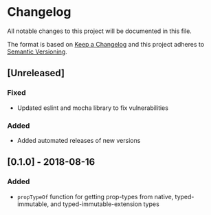# Changelog
All notable changes to this project will be documented in this file.

The format is based on [Keep a Changelog](http://keepachangelog.com/en/1.0.0/)
and this project adheres to [Semantic Versioning](http://semver.org/spec/v2.0.0.html).

## [Unreleased]

### Fixed
- Updated eslint and mocha library to fix vulnerabilities

### Added

- Added automated releases of new versions

## [0.1.0] - 2018-08-16

### Added

- `propTypeOf` function for getting prop-types from native, typed-immutable, and typed-immutable-extension types
